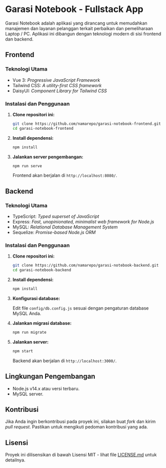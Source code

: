 # Garasi Notebook - Fullstack App

Garasi Notebook adalah aplikasi yang dirancang untuk memudahkan manajemen dan layanan pelanggan terkait perbaikan dan pemeliharaan Laptop / PC. Aplikasi ini dibangun dengan teknologi modern di sisi frontend dan backend.

## Frontend

### Teknologi Utama

- Vue 3: _Progressive JavaScript Framework_
- Tailwind CSS: _A utility-first CSS framework_
- DaisyUI: _Component Library for Tailwind CSS_

### Instalasi dan Penggunaan

1. **Clone repositori ini:**

    ```bash
    git clone https://github.com/namarepo/garasi-notebook-frontend.git
    cd garasi-notebook-frontend
    ```

2. **Install dependensi:**

    ```bash
    npm install
    ```

3. **Jalankan server pengembangan:**

    ```bash
    npm run serve
    ```

    Frontend akan berjalan di `http://localhost:8080/`.

## Backend

### Teknologi Utama

- TypeScript: _Typed superset of JavaScript_
- Express: _Fast, unopinionated, minimalist web framework for Node.js_
- MySQL: _Relational Database Management System_
- Sequelize: _Promise-based Node.js ORM_

### Instalasi dan Penggunaan

1. **Clone repositori ini:**

    ```bash
    git clone https://github.com/namarepo/garasi-notebook-backend.git
    cd garasi-notebook-backend
    ```

2. **Install dependensi:**

    ```bash
    npm install
    ```

3. **Konfigurasi database:**

    Edit file `config/db.config.js` sesuai dengan pengaturan database MySQL Anda.

4. **Jalankan migrasi database:**

    ```bash
    npm run migrate
    ```

5. **Jalankan server:**

    ```bash
    npm start
    ```

    Backend akan berjalan di `http://localhost:3000/`.

## Lingkungan Pengembangan

- Node.js v14.x atau versi terbaru.
- MySQL server.

## Kontribusi

Jika Anda ingin berkontribusi pada proyek ini, silakan buat _fork_ dan kirim _pull request_. Pastikan untuk mengikuti pedoman kontribusi yang ada.

## Lisensi

Proyek ini dilisensikan di bawah Lisensi MIT - lihat file [LICENSE.md](LICENSE.md) untuk detailnya.
